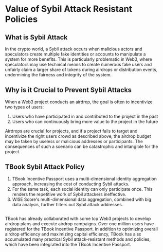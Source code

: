 # Value of Sybil Attack Resistant Policies

## What is Sybil Attack

In the crypto world, a Sybil attack occurs when malicious actors and speculators create multiple fake identities or accounts to manipulate a system for more benefits. This is particularly problematic in Web3, where speculators may use technical means to create numerous fake users and unfairly claim a larger share of tokens during airdrops or distribution events, undermining the fairness and integrity of the system.

## Why is it Crucial to Prevent Sybil Attacks

When a Web3 project conducts an airdrop, the goal is often to incentivize two types of users:

1. Users who have participated in and contributed to the project in the past
2. Users who can continuously bring more value to the project in the future

Airdrops are crucial for projects, and if a project fails to target and incentivize the right users crowd as described above, the airdrop budget may be taken by useless or malicious addresses or participants. The consequences of such a scenario can be catastrophic and intangible for the project.

## TBook Sybil Attack Policy

1. TBook Incentive Passport uses a multi-dimensional identity aggregation approach, increasing the cost of conducting Sybil attacks.
2. For the same task, each social identity can only participate once. This renders the repetitive work of Sybil attackers ineffective.
3. WISE Score's multi-dimensional data aggregation, combined with big data analysis, further filters out Sybil attack addresses.

##

TBook has already collaborated with some top Web3 projects to develop airdrop plans and execute airdrop campaigns. Over one million users have registered for the TBook Incentive Passport. In addition to optimizing overall airdrop efficiency and maximizing capital efficiency, TBook has also accumulated many practical Sybil attack-resistant methods and policies, which have been integrated into the TBook Incentive Passport.
